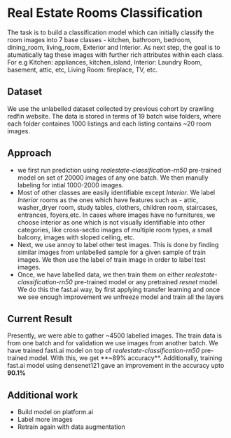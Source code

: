 # Real Estate Rooms Classification

The task is to build a classification model which can initially classify the room images into 7 base classes - kitchen, bathroom, bedroom, dining_room, living_room, Exterior and Interior. As next step, the goal is to atumatically tag these images with further rich attributes within each class. For e.g Kitchen: appliances, kitchen_island, Interior: Laundry Room, basement, attic, etc, Living Room: fireplace, TV, etc.  

## Dataset

We use the unlabelled dataset collected by previous cohort by crawling redfin website. The data is stored in terms of 19 batch wise folders, where each folder containes 1000 listings and each listing contains ~20 room images.

## Approach

- we first run prediction using *realestate-classification-rn50* pre-trained model on set of 20000 images of any one batch. We then manully labeling for intial 1000-2000 images. 
- Most of other classes are easily identifiable except *Interior*. We label *Interio*r rooms as the ones which have features such as - attic, washer_dryer room, study tables, clothers, children room, staircases, entrances, foyers,etc. In cases where images have no furnitures, we choose interior as one which is not visually identifiable into other categories, like cross-sectio images of multiple room types, a small balcony, images with sloped ceiling, etc.
- Next, we use annoy to label other test images. This is done by finding similar images from unlabelled sample for a given sample of train images. We then use the label of train image in order to label test images.
- Once, we have labelled data, we then train them on either *realestate-classification-rn50* pre-trained model or any pretrained *resnet* model. We do this the fast.ai way, by first applying transfer learning and once we see enough improvement we unfreeze model and train all the layers

## Current Result

Presently, we were able to gather ~4500 labelled images. The train data is from one batch and for validation we use images from another batch. We have trained fasti.ai model on top of *realestate-classification-rn50* pre-trained model. With this, we get **~89% accuracy**.
Additionally, training fast.ai model using densenet121 gave an improvement in the accuracy upto **90.1%**

## Additional work

- Build model on platform.ai
- Label more images
- Retrain again with data augmentation


